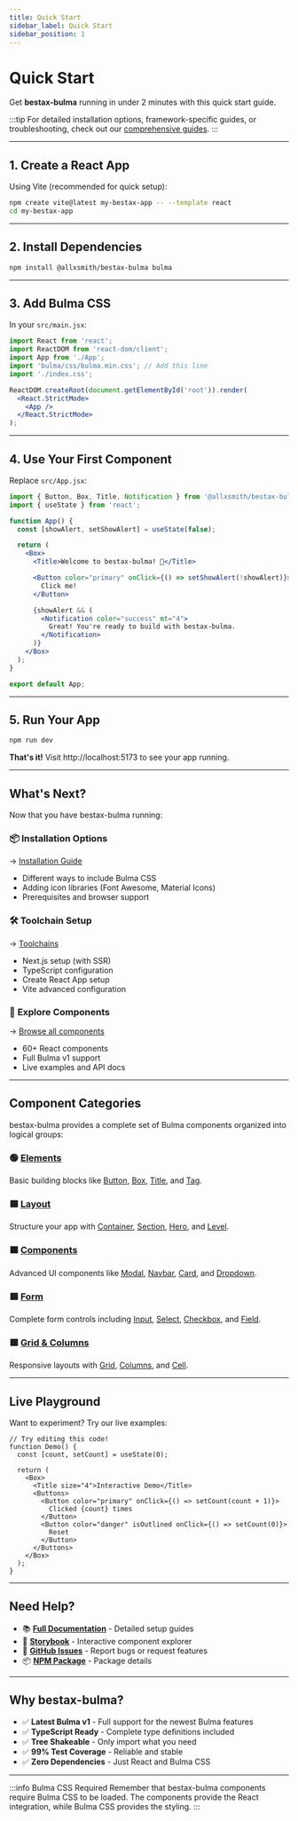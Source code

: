 ```yaml
---
title: Quick Start
sidebar_label: Quick Start
sidebar_position: 1
---
```


# Quick Start

Get **bestax-bulma** running in under 2 minutes with this quick start guide.

:::tip
For detailed installation options, framework-specific guides, or troubleshooting, check out our [comprehensive guides](/docs/guides/getting-started/installation).
:::

---

## 1. Create a React App

Using Vite (recommended for quick setup):

```bash
npm create vite@latest my-bestax-app -- --template react
cd my-bestax-app
```

---

## 2. Install Dependencies

```bash
npm install @allxsmith/bestax-bulma bulma
```

---

## 3. Add Bulma CSS

In your `src/main.jsx`:

```jsx
import React from 'react';
import ReactDOM from 'react-dom/client';
import App from './App';
import 'bulma/css/bulma.min.css'; // Add this line
import './index.css';

ReactDOM.createRoot(document.getElementById('root')).render(
  <React.StrictMode>
    <App />
  </React.StrictMode>
);
```

---

## 4. Use Your First Component

Replace `src/App.jsx`:

```jsx
import { Button, Box, Title, Notification } from '@allxsmith/bestax-bulma';
import { useState } from 'react';

function App() {
  const [showAlert, setShowAlert] = useState(false);

  return (
    <Box>
      <Title>Welcome to bestax-bulma! 🎉</Title>

      <Button color="primary" onClick={() => setShowAlert(!showAlert)}>
        Click me!
      </Button>

      {showAlert && (
        <Notification color="success" mt="4">
          Great! You're ready to build with bestax-bulma.
        </Notification>
      )}
    </Box>
  );
}

export default App;
```

---

## 5. Run Your App

```bash
npm run dev
```

**That's it!** Visit http://localhost:5173 to see your app running.

---

## What's Next?

Now that you have bestax-bulma running:

### 📦 **Installation Options**

→ [Installation Guide](/docs/guides/getting-started/installation)

- Different ways to include Bulma CSS
- Adding icon libraries (Font Awesome, Material Icons)
- Prerequisites and browser support

### 🛠️ **Toolchain Setup**

→ [Toolchains](/docs/guides/getting-started/react-setups)

- Next.js setup (with SSR)
- TypeScript configuration
- Create React App setup
- Vite advanced configuration

### 🎨 **Explore Components**

→ [Browse all components](/docs/category/elements)

- 60+ React components
- Full Bulma v1 support
- Live examples and API docs

---

## Component Categories

bestax-bulma provides a complete set of Bulma components organized into logical groups:

### 🟢 [Elements](/docs/category/elements)

Basic building blocks like [Button](/docs/api/elements/button), [Box](/docs/api/elements/box), [Title](/docs/api/elements/title), and [Tag](/docs/api/elements/tag).

### 🟦 [Layout](/docs/category/layout)

Structure your app with [Container](/docs/api/layout/container), [Section](/docs/api/layout/section), [Hero](/docs/api/layout/hero), and [Level](/docs/api/layout/level).

### 🟧 [Components](/docs/category/components)

Advanced UI components like [Modal](/docs/api/components/modal), [Navbar](/docs/api/components/navbar), [Card](/docs/api/components/card), and [Dropdown](/docs/api/components/dropdown).

### 🟪 [Form](/docs/category/form)

Complete form controls including [Input](/docs/api/form/input), [Select](/docs/api/form/select), [Checkbox](/docs/api/form/checkbox), and [Field](/docs/api/form/field).

### 🟩 [Grid & Columns](/docs/category/grid)

Responsive layouts with [Grid](/docs/api/grid), [Columns](/docs/api/columns), and [Cell](/docs/api/grid/cell).

---

## Live Playground

Want to experiment? Try our live examples:

```tsx live
// Try editing this code!
function Demo() {
  const [count, setCount] = useState(0);

  return (
    <Box>
      <Title size="4">Interactive Demo</Title>
      <Buttons>
        <Button color="primary" onClick={() => setCount(count + 1)}>
          Clicked {count} times
        </Button>
        <Button color="danger" isOutlined onClick={() => setCount(0)}>
          Reset
        </Button>
      </Buttons>
    </Box>
  );
}
```

---

## Need Help?

- 📚 **[Full Documentation](/docs/guides/getting-started/installation)** - Detailed setup guides
- 🎨 **[Storybook](https://bestax.io/storybook)** - Interactive component explorer
- 💬 **[GitHub Issues](https://github.com/allxsmith/bestax/issues)** - Report bugs or request features
- 📦 **[NPM Package](https://www.npmjs.com/package/@allxsmith/bestax-bulma)** - Package details

---

## Why bestax-bulma?

- ✅ **Latest Bulma v1** - Full support for the newest Bulma features
- ✅ **TypeScript Ready** - Complete type definitions included
- ✅ **Tree Shakeable** - Only import what you need
- ✅ **99% Test Coverage** - Reliable and stable
- ✅ **Zero Dependencies** - Just React and Bulma CSS

---

:::info Bulma CSS Required
Remember that bestax-bulma components require Bulma CSS to be loaded. The components provide the React integration, while Bulma CSS provides the styling.
:::
